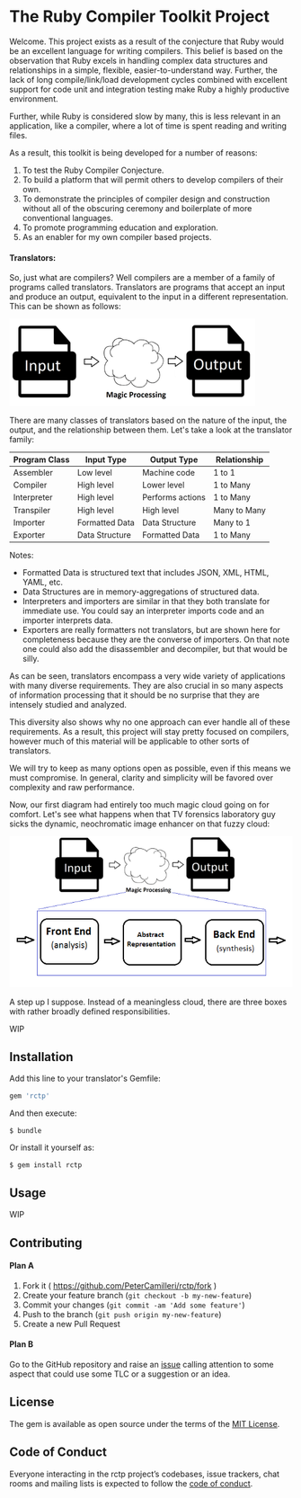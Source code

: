 # The Ruby Compiler Toolkit Project

Welcome. This project exists as a result of the conjecture that Ruby would be
an excellent language for writing compilers. This belief is based on the
observation that Ruby excels in handling complex data structures and
relationships in a simple, flexible, easier-to-understand way. Further, the
lack of long compile/link/load development cycles combined with excellent
support for code unit and integration testing make Ruby a highly productive
environment.

Further, while Ruby is considered slow by many, this is less relevant in an
application, like a compiler, where a lot of time is spent reading and writing
files.

As a result, this toolkit is being developed for a number of reasons:

1. To test the Ruby Compiler Conjecture.
2. To build a platform that will permit others to develop compilers of
their own.
3. To demonstrate the principles of compiler design and construction without
all of the obscuring ceremony and boilerplate of more conventional languages.
4. To promote programming education and exploration.
5. As an enabler for my own compiler based projects.

#### Translators:

So, just what are compilers? Well compilers are a member of a family of
programs called translators. Translators are programs that accept an input and
produce an output, equivalent to the input in a different representation.
This can be shown as follows:

![A Translator](./images/Overview_One.png)

There are many classes of translators based on the nature of the input, the
output, and the relationship between them. Let's take a look at the translator
family:

| Program Class | Input Type | Output Type | Relationship
|---|---|---|---|
|Assembler | Low level | Machine code | 1 to 1 |
|Compiler | High level | Lower level | 1 to Many
|Interpreter | High level | Performs actions | 1 to Many
|Transpiler | High level | High level | Many to Many
|Importer | Formatted Data | Data Structure | Many to 1
|Exporter | Data Structure | Formatted Data |  1 to Many

Notes:
* Formatted Data is structured text that includes JSON, XML, HTML, YAML, etc.
* Data Structures are in memory-aggregations of structured data.
* Interpreters and importers are similar in that they both translate for
immediate use. You could say an interpreter imports code and an importer
interprets data.
* Exporters are really formatters not translators, but are shown here for
completeness because they are the converse of importers. On that note one could
also add the disassembler and decompiler, but that would be silly.

As can be seen, translators encompass a very wide variety of applications with
many diverse requirements. They are also crucial in so many aspects of
information processing that it should be no surprise that they are intensely
studied and analyzed.

This diversity also shows why no one approach can ever handle all of these
requirements. As a result, this project will stay pretty focused on compilers,
however much of this material will be applicable to other sorts of translators.

We will try to keep as many options open as possible, even if this means we
must compromise. In general, clarity and simplicity will be favored over
complexity and raw performance.

Now, our first diagram had entirely too much magic cloud going on for comfort.
Let's see what happens when that TV forensics laboratory guy sicks the dynamic,
neochromatic image enhancer on that fuzzy cloud:

![A Translator](./images/Overview_Two.png)

A step up I suppose. Instead of a meaningless cloud, there are three boxes with
rather broadly defined responsibilities.

WIP

## Installation

Add this line to your translator's Gemfile:

```ruby
gem 'rctp'
```

And then execute:

    $ bundle

Or install it yourself as:

    $ gem install rctp

## Usage

WIP

## Contributing

#### Plan A

1. Fork it ( https://github.com/PeterCamilleri/rctp/fork )
2. Create your feature branch (`git checkout -b my-new-feature`)
3. Commit your changes (`git commit -am 'Add some feature'`)
4. Push to the branch (`git push origin my-new-feature`)
5. Create a new Pull Request

#### Plan B

Go to the GitHub repository and raise an
 [issue](https://github.com/PeterCamilleri/rctp/issues)
calling attention to some aspect that could use some TLC or a suggestion or an
idea.

## License

The gem is available as open source under the terms of the
[MIT License](./LICENSE.txt).

## Code of Conduct

Everyone interacting in the rctp project’s codebases, issue trackers,
chat rooms and mailing lists is expected to follow the
[code of conduct](./CODE_OF_CONDUCT.md).
